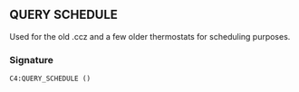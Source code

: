## QUERY SCHEDULE

Used for the old .ccz and a few older thermostats for scheduling purposes.


### Signature

`C4:QUERY_SCHEDULE ()`
